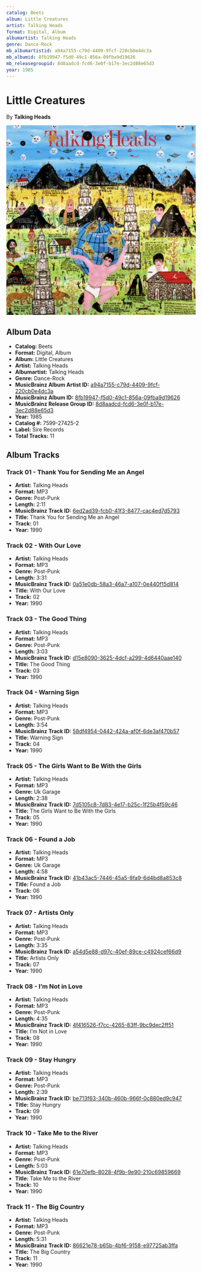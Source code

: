 ```yaml
---
catalog: Beets
album: Little Creatures
artist: Talking Heads
format: Digital, Album
albumartist: Talking Heads
genre: Dance-Rock
mb_albumartistid: a94a7155-c79d-4409-9fcf-220cb0e4dc3a
mb_albumid: 8fb19947-f5d0-49c1-856a-09fba9d19626
mb_releasegroupid: 8d8aadcd-fcd6-3e0f-b17e-3ec2d88e65d3
year: 1985
---
```


# Little Creatures

By **Talking Heads**

![](../../assets/beetscovers/Talking_Heads-Little_Creatures.jpg)

## Album Data

- **Catalog:** Beets
- **Format:** Digital, Album
- **Album:** Little Creatures
- **Artist:** Talking Heads
- **Albumartist:** Talking Heads
- **Genre:** Dance-Rock
- **MusicBrainz Album Artist ID:** [a94a7155-c79d-4409-9fcf-220cb0e4dc3a](https://musicbrainz.org/artist/a94a7155-c79d-4409-9fcf-220cb0e4dc3a)
- **MusicBrainz Album ID:** [8fb19947-f5d0-49c1-856a-09fba9d19626](https://musicbrainz.org/release/8fb19947-f5d0-49c1-856a-09fba9d19626)
- **MusicBrainz Release Group ID:** [8d8aadcd-fcd6-3e0f-b17e-3ec2d88e65d3](https://musicbrainz.org/release-group/8d8aadcd-fcd6-3e0f-b17e-3ec2d88e65d3)
- **Year:** 1985
- **Catalog #:** 7599-27425-2
- **Label:** Sire Records
- **Total Tracks:** 11

## Album Tracks

### Track 01 - Thank You for Sending Me an Angel

- **Artist:** Talking Heads
- **Format:** MP3
- **Genre:** Post-Punk
- **Length:** 2:11
- **MusicBrainz Track ID:** [6ed2ad39-fcb0-41f3-8477-cac4ed7d5793](https://musicbrainz.org/recording/6ed2ad39-fcb0-41f3-8477-cac4ed7d5793)
- **Title:** Thank You for Sending Me an Angel
- **Track:** 01
- **Year:** 1990

### Track 02 - With Our Love

- **Artist:** Talking Heads
- **Format:** MP3
- **Genre:** Post-Punk
- **Length:** 3:31
- **MusicBrainz Track ID:** [0a51e0db-58a3-46a7-a107-0e440f15d814](https://musicbrainz.org/recording/0a51e0db-58a3-46a7-a107-0e440f15d814)
- **Title:** With Our Love
- **Track:** 02
- **Year:** 1990

### Track 03 - The Good Thing

- **Artist:** Talking Heads
- **Format:** MP3
- **Genre:** Post-Punk
- **Length:** 3:03
- **MusicBrainz Track ID:** [d15e8090-3625-4dcf-a299-4d6440aae140](https://musicbrainz.org/recording/d15e8090-3625-4dcf-a299-4d6440aae140)
- **Title:** The Good Thing
- **Track:** 03
- **Year:** 1990

### Track 04 - Warning Sign

- **Artist:** Talking Heads
- **Format:** MP3
- **Genre:** Post-Punk
- **Length:** 3:54
- **MusicBrainz Track ID:** [58df4954-0442-424a-af0f-6de3af470b57](https://musicbrainz.org/recording/58df4954-0442-424a-af0f-6de3af470b57)
- **Title:** Warning Sign
- **Track:** 04
- **Year:** 1990

### Track 05 - The Girls Want to Be With the Girls

- **Artist:** Talking Heads
- **Format:** MP3
- **Genre:** Uk Garage
- **Length:** 2:38
- **MusicBrainz Track ID:** [7d5105c8-7d83-4e17-b25c-1f25b4f59c46](https://musicbrainz.org/recording/7d5105c8-7d83-4e17-b25c-1f25b4f59c46)
- **Title:** The Girls Want to Be With the Girls
- **Track:** 05
- **Year:** 1990

### Track 06 - Found a Job

- **Artist:** Talking Heads
- **Format:** MP3
- **Genre:** Uk Garage
- **Length:** 4:58
- **MusicBrainz Track ID:** [41b43ac5-7446-45a5-8fa9-6d4bd8a853c8](https://musicbrainz.org/recording/41b43ac5-7446-45a5-8fa9-6d4bd8a853c8)
- **Title:** Found a Job
- **Track:** 06
- **Year:** 1990

### Track 07 - Artists Only

- **Artist:** Talking Heads
- **Format:** MP3
- **Genre:** Post-Punk
- **Length:** 3:35
- **MusicBrainz Track ID:** [a54d5e88-d97c-40ef-89ce-c4924cef66d9](https://musicbrainz.org/recording/a54d5e88-d97c-40ef-89ce-c4924cef66d9)
- **Title:** Artists Only
- **Track:** 07
- **Year:** 1990

### Track 08 - I’m Not in Love

- **Artist:** Talking Heads
- **Format:** MP3
- **Genre:** Post-Punk
- **Length:** 4:35
- **MusicBrainz Track ID:** [4f416526-f7cc-4265-83ff-9bc9dec2ff51](https://musicbrainz.org/recording/4f416526-f7cc-4265-83ff-9bc9dec2ff51)
- **Title:** I’m Not in Love
- **Track:** 08
- **Year:** 1990

### Track 09 - Stay Hungry

- **Artist:** Talking Heads
- **Format:** MP3
- **Genre:** Post-Punk
- **Length:** 2:39
- **MusicBrainz Track ID:** [be713f63-340b-460b-966f-0c880ed9c947](https://musicbrainz.org/recording/be713f63-340b-460b-966f-0c880ed9c947)
- **Title:** Stay Hungry
- **Track:** 09
- **Year:** 1990

### Track 10 - Take Me to the River

- **Artist:** Talking Heads
- **Format:** MP3
- **Genre:** Post-Punk
- **Length:** 5:03
- **MusicBrainz Track ID:** [61e70efb-8028-4f9b-9e90-210c69859669](https://musicbrainz.org/recording/61e70efb-8028-4f9b-9e90-210c69859669)
- **Title:** Take Me to the River
- **Track:** 10
- **Year:** 1990

### Track 11 - The Big Country

- **Artist:** Talking Heads
- **Format:** MP3
- **Genre:** Post-Punk
- **Length:** 5:31
- **MusicBrainz Track ID:** [86621e78-b65b-4bf6-9158-e97725ab3ffa](https://musicbrainz.org/recording/86621e78-b65b-4bf6-9158-e97725ab3ffa)
- **Title:** The Big Country
- **Track:** 11
- **Year:** 1990

